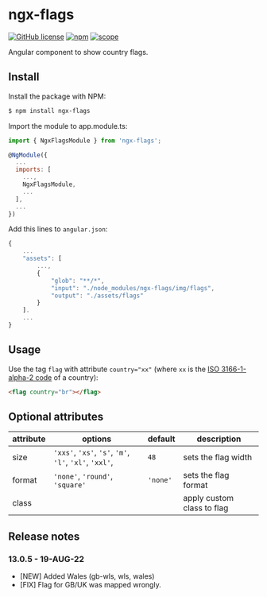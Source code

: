 # ngx-flags

[![GitHub license](https://img.shields.io/github/license/danilokorber/go-graphql-starter.svg)](https://github.com/danilokorber/ngx-flags/blob/master/LICENSE)
[![npm](https://img.shields.io/npm/dm/ngx-flags.svg)](https://www.npmjs.com/package/ngx-flags)
[![scope](https://img.shields.io/npm/v/ngx-flags.svg)](https://www.npmjs.com/package/ngx-flags)

Angular component to show country flags.

## Install

Install the package with NPM:

```bash
$ npm install ngx-flags
```

Import the module to app.module.ts:

```js
import { NgxFlagsModule } from 'ngx-flags';

@NgModule({
  ...
  imports: [
    ...,
    NgxFlagsModule,
    ...
  ],
  ...
})
```

Add this lines to `angular.json`:

```js
{
    ...
    "assets": [
        ...,
        {
            "glob": "**/*",
            "input": "./node_modules/ngx-flags/img/flags",
            "output": "./assets/flags"
        }
    ].
    ...
}
```

## Usage

Use the tag `flag` with attribute `country="xx"` (where `xx` is the
[ISO 3166-1-alpha-2 code](http://www.iso.org/iso/country_names_and_code_elements)
of a country):

```html
<flag country="br"></flag>
```

## Optional attributes

| attribute | options                                                         | default  | description                |
| --------- | --------------------------------------------------------------- | -------- | -------------------------- |
| size      | `'xxs'`, `'xs'`, `'s'`, `'m'`, `'l'`, `'xl'`, `'xxl'`, <number> | `48`     | sets the flag width        |
| format    | `'none'`, `'round'`, `'square'`                                 | `'none'` | sets the flag format       |
| class     | <string>                                                        |          | apply custom class to flag |

## Release notes

### 13.0.5 - 19-AUG-22

- [NEW] Added Wales (gb-wls, wls, wales)
- [FIX] Flag for GB/UK was mapped wrongly.
